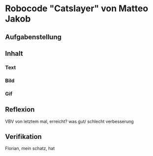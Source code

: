 # Robocode "Catslayer" von Matteo Jakob

## Aufgabenstellung

## Inhalt

### Text

### Bild

### Gif

## Reflexion
VBV von letztem mal, erreicht?
was gut/ schlecht
verbesserung
## Verifikation
Florian, mein schatz, hat
